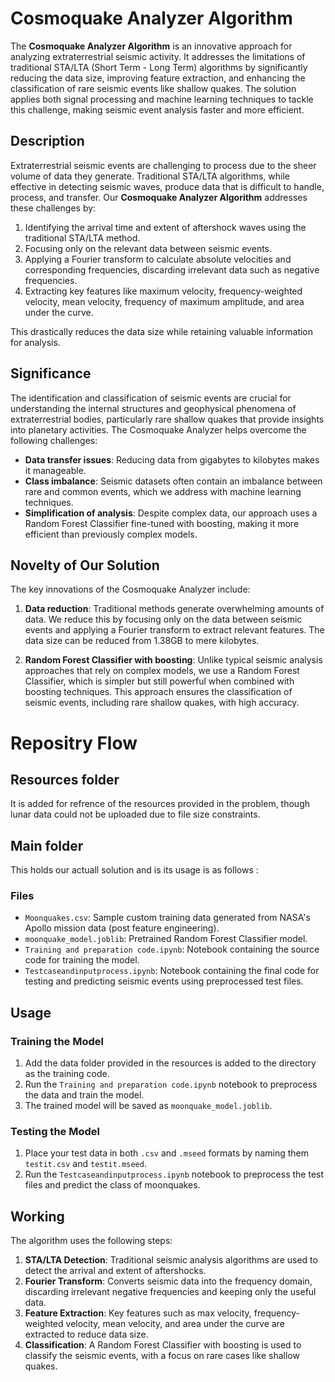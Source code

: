 # Cosmoquake Analyzer Algorithm

The **Cosmoquake Analyzer Algorithm** is an innovative approach for analyzing extraterrestrial seismic activity. It addresses the limitations of traditional STA/LTA (Short Term - Long Term) algorithms by significantly reducing the data size, improving feature extraction, and enhancing the classification of rare seismic events like shallow quakes. The solution applies both signal processing and machine learning techniques to tackle this challenge, making seismic event analysis faster and more efficient.

## Description

Extraterrestrial seismic events are challenging to process due to the sheer volume of data they generate. Traditional STA/LTA algorithms, while effective in detecting seismic waves, produce data that is difficult to handle, process, and transfer. Our **Cosmoquake Analyzer Algorithm** addresses these challenges by:

1. Identifying the arrival time and extent of aftershock waves using the traditional STA/LTA method.
2. Focusing only on the relevant data between seismic events.
3. Applying a Fourier transform to calculate absolute velocities and corresponding frequencies, discarding irrelevant data such as negative frequencies.
4. Extracting key features like maximum velocity, frequency-weighted velocity, mean velocity, frequency of maximum amplitude, and area under the curve.

This drastically reduces the data size while retaining valuable information for analysis.

## Significance

The identification and classification of seismic events are crucial for understanding the internal structures and geophysical phenomena of extraterrestrial bodies, particularly rare shallow quakes that provide insights into planetary activities. The Cosmoquake Analyzer helps overcome the following challenges:

- **Data transfer issues**: Reducing data from gigabytes to kilobytes makes it manageable.
- **Class imbalance**: Seismic datasets often contain an imbalance between rare and common events, which we address with machine learning techniques.
- **Simplification of analysis**: Despite complex data, our approach uses a Random Forest Classifier fine-tuned with boosting, making it more efficient than previously complex models.

## Novelty of Our Solution

The key innovations of the Cosmoquake Analyzer include:

1. **Data reduction**: Traditional methods generate overwhelming amounts of data. We reduce this by focusing only on the data between seismic events and applying a Fourier transform to extract relevant features. The data size can be reduced from 1.38GB to mere kilobytes.
   
2. **Random Forest Classifier with boosting**: Unlike typical seismic analysis approaches that rely on complex models, we use a Random Forest Classifier, which is simpler but still powerful when combined with boosting techniques. This approach ensures the classification of seismic events, including rare shallow quakes, with high accuracy.


# Repositry Flow
## Resources folder
It is added for refrence of the resources provided in the problem, though lunar data could not be uploaded due to file size constraints.
## Main folder
This holds our actuall solution and is its usage is as follows :
### Files

- `Moonquakes.csv`: Sample custom training data generated from NASA's Apollo mission data (post feature engineering).
- `moonquake_model.joblib`: Pretrained Random Forest Classifier model.
- `Training and preparation code.ipynb`: Notebook containing the source code for training the model.
- `Testcaseandinputprocess.ipynb`: Notebook containing the final code for testing and predicting seismic events using preprocessed test files.


## Usage

### Training the Model

1. Add the data folder provided in the resources is added to the directory as the training code.
2. Run the `Training and preparation code.ipynb` notebook to preprocess the data and train the model.
3. The trained model will be saved as `moonquake_model.joblib`.

### Testing the Model

1. Place your test data in both `.csv` and `.mseed` formats by naming them `testit.csv` and `testit.mseed`.
2. Run the `Testcaseandinputprocess.ipynb` notebook to preprocess the test files and predict the class of moonquakes.

## Working

The algorithm uses the following steps:

1. **STA/LTA Detection**: Traditional seismic analysis algorithms are used to detect the arrival and extent of aftershocks.
2. **Fourier Transform**: Converts seismic data into the frequency domain, discarding irrelevant negative frequencies and keeping only the useful data.
3. **Feature Extraction**: Key features such as max velocity, frequency-weighted velocity, mean velocity, and area under the curve are extracted to reduce data size.
4. **Classification**: A Random Forest Classifier with boosting is used to classify the seismic events, with a focus on rare cases like shallow quakes.

